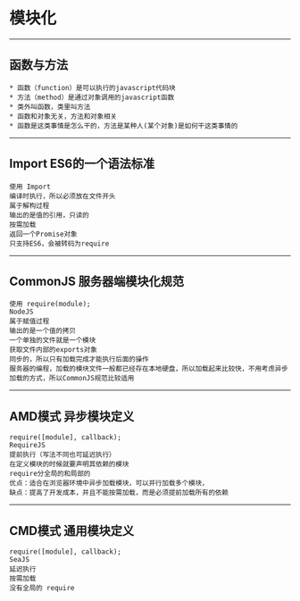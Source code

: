# 模块化

---
## 函数与方法
```
* 函数（function）是可以执行的javascript代码块
* 方法（method）是通过对象调用的javascript函数
* 类外叫函数，类里叫方法
* 函数和对象无关，方法和对象相关
* 函数是这类事情是怎么干的，方法是某种人(某个对象)是如何干这类事情的
```

---
## Import ES6的一个语法标准
```
使用 Import
编译时执行，所以必须放在文件开头
属于解构过程
输出的是值的引用，只读的
按需加载
返回一个Promise对象
只支持ES6，会被转码为require
```

---
## CommonJS 服务器端模块化规范
```
使用 require(module);
NodeJS
属于赋值过程
输出的是一个值的拷贝
一个单独的文件就是一个模块
获取文件内部的exports对象
同步的，所以只有加载完成才能执行后面的操作
服务器的编程，加载的模块文件一般都已经存在本地硬盘，所以加载起来比较快，不用考虑异步加载的方式，所以CommonJS规范比较适用
```

---
## AMD模式 异步模块定义
```
require([module], callback);
RequireJS
提前执行（写法不同也可延迟执行）
在定义模块的时候就要声明其依赖的模块
require分全局的和局部的
优点：适合在浏览器环境中异步加载模块，可以并行加载多个模块，
缺点：提高了开发成本，并且不能按需加载，而是必须提前加载所有的依赖
```

---
## CMD模式 通用模块定义
```
require([module], callback);
SeaJS
延迟执行
按需加载
没有全局的 require
```
